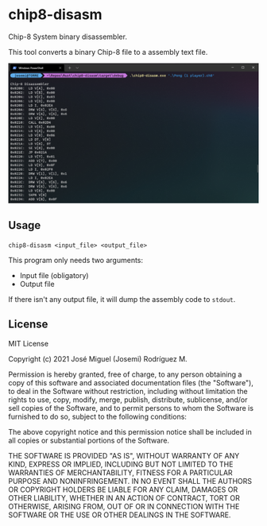# chip8-disasm
 Chip-8 System binary disassembler.

This tool converts a binary Chip-8 file to a assembly text file.


![capture](capture.png)



## Usage

`chip8-disasm <input_file> <output_file>`

This program only needs two arguments:
- Input file (obligatory)
- Output file

If there isn't any output file, it will dump the assembly code to `stdout`.



## License

MIT License

Copyright (c) 2021 José Miguel (Josemi) Rodríguez M.

Permission is hereby granted, free of charge, to any person obtaining a copy
of this software and associated documentation files (the "Software"), to deal
in the Software without restriction, including without limitation the rights
to use, copy, modify, merge, publish, distribute, sublicense, and/or sell
copies of the Software, and to permit persons to whom the Software is
furnished to do so, subject to the following conditions:

The above copyright notice and this permission notice shall be included in all
copies or substantial portions of the Software.

THE SOFTWARE IS PROVIDED "AS IS", WITHOUT WARRANTY OF ANY KIND, EXPRESS OR
IMPLIED, INCLUDING BUT NOT LIMITED TO THE WARRANTIES OF MERCHANTABILITY,
FITNESS FOR A PARTICULAR PURPOSE AND NONINFRINGEMENT. IN NO EVENT SHALL THE
AUTHORS OR COPYRIGHT HOLDERS BE LIABLE FOR ANY CLAIM, DAMAGES OR OTHER
LIABILITY, WHETHER IN AN ACTION OF CONTRACT, TORT OR OTHERWISE, ARISING FROM,
OUT OF OR IN CONNECTION WITH THE SOFTWARE OR THE USE OR OTHER DEALINGS IN THE
SOFTWARE.

